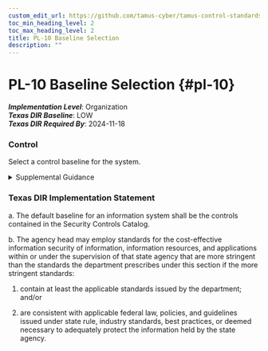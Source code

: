 ```yaml
---
custom_edit_url: https://github.com/tamus-cyber/tamus-control-standards/tree/main/content/tamus.edu/TAMUS_profile.xml
toc_min_heading_level: 2
toc_max_heading_level: 2
title: PL-10 Baseline Selection
description: ""
---
```


# PL-10 Baseline Selection {#pl-10}

_**Implementation Level**_: Organization\
_**Texas DIR Baseline**_: LOW\
_**Texas DIR Required By**_: 2024-11-18

### Control

Select a control baseline for the system.

<details>
  <summary>Supplemental Guidance</summary>

Control baselines are predefined sets of controls specifically assembled to address the protection needs of a group, organization, or community of interest. Controls are chosen for baselines to either satisfy mandates imposed by laws, executive orders, directives, regulations, policies, standards, and guidelines or address threats common to all users of the baseline under the assumptions specific to the baseline. Baselines represent a starting point for the protection of individuals’ privacy, information, and information systems with subsequent tailoring actions to manage risk in accordance with mission, business, or other constraints (see <a xmlns="http://csrc.nist.gov/ns/oscal/1.0" href="#pl-11">PL-11</a> ). Federal control baselines are provided in <a xmlns="http://csrc.nist.gov/ns/oscal/1.0" href="#46d9e201-840e-440e-987c-2c773333c752">SP 800-53B</a> . The selection of a control baseline is determined by the needs of stakeholders. Stakeholder needs consider mission and business requirements as well as mandates imposed by applicable laws, executive orders, directives, policies, regulations, standards, and guidelines. For example, the control baselines in <a xmlns="http://csrc.nist.gov/ns/oscal/1.0" href="#46d9e201-840e-440e-987c-2c773333c752">SP 800-53B</a> are based on the requirements from <a xmlns="http://csrc.nist.gov/ns/oscal/1.0" href="#0c67b2a9-bede-43d2-b86d-5f35b8be36e9">FISMA</a> and <a xmlns="http://csrc.nist.gov/ns/oscal/1.0" href="#18e71fec-c6fd-475a-925a-5d8495cf8455">PRIVACT</a> . The requirements, along with the NIST standards and guidelines implementing the legislation, direct organizations to select one of the control baselines after the reviewing the information types and the information that is processed, stored, and transmitted on the system; analyzing the potential adverse impact of the loss or compromise of the information or system on the organization&#8217;s operations and assets, individuals, other organizations, or the Nation; and considering the results from system and organizational risk assessments. <a xmlns="http://csrc.nist.gov/ns/oscal/1.0" href="#4e4fbc93-333d-45e6-a875-de36b878b6b9">CNSSI 1253</a> provides guidance on control baselines for national security systems.

</details>

### Texas DIR Implementation Statement

a. The default baseline for an information system shall be the controls contained in the Security Controls Catalog.

b. The agency head may employ standards for the cost-effective information security of information, information resources, and applications within or under the supervision of that state agency that are more stringent than the standards the department prescribes under this section if the more stringent standards:

1. contain at least the applicable standards issued by the department; and/or

2. are consistent with applicable federal law, policies, and guidelines issued under state rule, industry standards, best practices, or deemed necessary to adequately protect the information held by the state agency.

